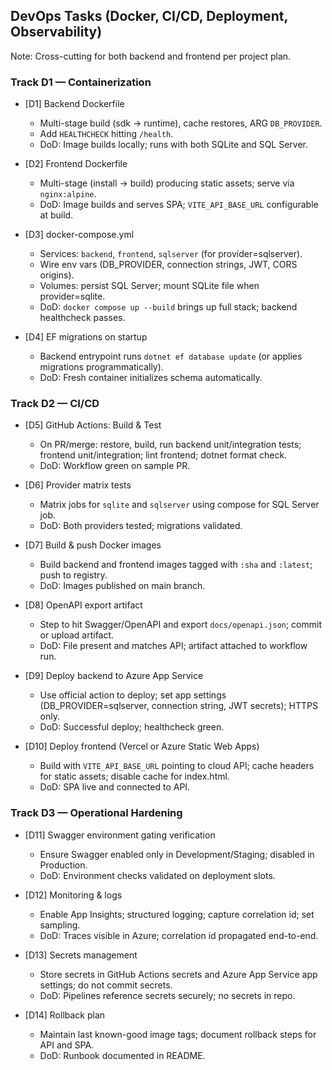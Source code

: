 ## DevOps Tasks (Docker, CI/CD, Deployment, Observability)

Note: Cross-cutting for both backend and frontend per project plan.

### Track D1 — Containerization

- [D1] Backend Dockerfile
  - Multi-stage build (sdk → runtime), cache restores, ARG `DB_PROVIDER`.
  - Add `HEALTHCHECK` hitting `/health`.
  - DoD: Image builds locally; runs with both SQLite and SQL Server.

- [D2] Frontend Dockerfile
  - Multi-stage (install → build) producing static assets; serve via `nginx:alpine`.
  - DoD: Image builds and serves SPA; `VITE_API_BASE_URL` configurable at build.

- [D3] docker-compose.yml
  - Services: `backend`, `frontend`, `sqlserver` (for provider=sqlserver).
  - Wire env vars (DB_PROVIDER, connection strings, JWT, CORS origins).
  - Volumes: persist SQL Server; mount SQLite file when provider=sqlite.
  - DoD: `docker compose up --build` brings up full stack; backend healthcheck passes.

- [D4] EF migrations on startup
  - Backend entrypoint runs `dotnet ef database update` (or applies migrations programmatically).
  - DoD: Fresh container initializes schema automatically.

### Track D2 — CI/CD

- [D5] GitHub Actions: Build & Test
  - On PR/merge: restore, build, run backend unit/integration tests; frontend unit/integration; lint frontend; dotnet format check.
  - DoD: Workflow green on sample PR.

- [D6] Provider matrix tests
  - Matrix jobs for `sqlite` and `sqlserver` using compose for SQL Server job.
  - DoD: Both providers tested; migrations validated.

- [D7] Build & push Docker images
  - Build backend and frontend images tagged with `:sha` and `:latest`; push to registry.
  - DoD: Images published on main branch.

- [D8] OpenAPI export artifact
  - Step to hit Swagger/OpenAPI and export `docs/openapi.json`; commit or upload artifact.
  - DoD: File present and matches API; artifact attached to workflow run.

- [D9] Deploy backend to Azure App Service
  - Use official action to deploy; set app settings (DB_PROVIDER=sqlserver, connection string, JWT secrets); HTTPS only.
  - DoD: Successful deploy; healthcheck green.

- [D10] Deploy frontend (Vercel or Azure Static Web Apps)
  - Build with `VITE_API_BASE_URL` pointing to cloud API; cache headers for static assets; disable cache for index.html.
  - DoD: SPA live and connected to API.

### Track D3 — Operational Hardening

- [D11] Swagger environment gating verification
  - Ensure Swagger enabled only in Development/Staging; disabled in Production.
  - DoD: Environment checks validated on deployment slots.

- [D12] Monitoring & logs
  - Enable App Insights; structured logging; capture correlation id; set sampling.
  - DoD: Traces visible in Azure; correlation id propagated end-to-end.

- [D13] Secrets management
  - Store secrets in GitHub Actions secrets and Azure App Service app settings; do not commit secrets.
  - DoD: Pipelines reference secrets securely; no secrets in repo.

- [D14] Rollback plan
  - Maintain last known-good image tags; document rollback steps for API and SPA.
  - DoD: Runbook documented in README.


